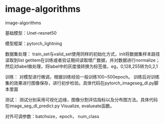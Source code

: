 # image-algorithms
image-algorithms


基础模型：Unet-resnet50

模型框架：pytorch_lightning

数据集处理：
train_set与valid_set使用同样的初始化方式，init将数据集样本路径读取到list
getitem在训练或者验证期间读取增广数据，并对数据进行normalize；然后对label做处理，将label中的灰度值转换为标签值，eg，0,128,255转为0,2,1

训练：
对模型进行微调，根据训练经验一般训练100~500epoch。
训练后对训练集的效果进行图像保存，进行初步检验。具体代码在pytorch_imageseg_dl.py脚本里面

测试：
测试分别采用可视化边缘，图像分割评估指标以及分布图方法。具体代码在image_seg_dl_predict.py
Visualize, evalueate函数。

对外可调参数：batchsize，epoch， num_class
